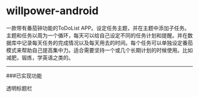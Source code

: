 willpower-android
===============

一款带有番茄钟功能的ToDoList APP。设定任务主题，并在主题中添加子任务。主题和任务以周为一个循环，每天可以给自己设定不同的任务计划和提醒。并在数据库中记录每天任务的完成情况以及每天用去的时间。每个任务可以单独设定番茄模式来帮助自己提高集中力。适合需要坚持一个或几个长期计划的时候使用。比如减肥，锻炼，学英语之类的。

---

###已实现功能


透明标题栏


